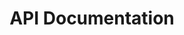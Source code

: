 ---
title: "API Documentation"
description: "COMING SOON!"
excerpt: ""
group: reference
toc: true
---